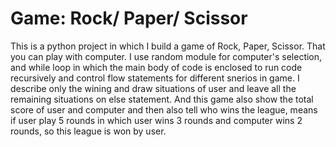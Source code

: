 # Game: Rock/ Paper/ Scissor
<dr>
This is a python project in which I build a game of Rock, Paper, Scissor. That you can play with computer.
I use random module for computer's selection, and while loop in which the main body of code is enclosed to
run code recursively and control flow statements for different snerios in game.
I describe only the wining and draw situations of user and leave all the remaining situations on else statement.
And this game also show the total score of user and computer and then also tell who wins the league, means
if user play 5 rounds in which user wins 3 rounds and computer wins 2 rounds, so this league is won
by user.

